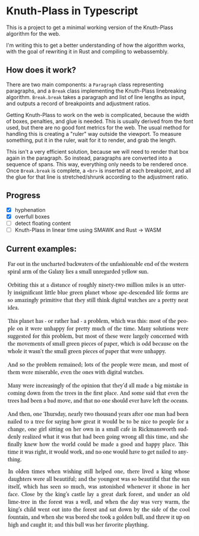 # Knuth-Plass in Typescript

This is a project to get a minimal working version of the Knuth-Plass algorithm for the web.

I'm writing this to get a better understanding of how the algorithm works, with the goal of rewriting it in Rust and compiling to webassembly.

## How does it work?
There are two main components: a `Paragraph` class representing paragraphs, and a `Break` class implementing the Knuth-Plass linebreaking algorithm. `Break.break` takes a paragraph and list of line lengths as input, and outputs a record of breakpoints and adjustment ratios.

Getting Knuth-Plass to work on the web is complicated, because the width of boxes, penalties, and glue is needed. This is usually derived from the font used, but there are no good font metrics for the web. The usual method for handling this is creating a "ruler" way outside the viewport. To measure something, put it in the ruler, wait for it to render, and grab the length.

This isn't a very efficient solution, because we will need to render that box again in the paragraph. So instead, paragraphs are converted into a sequence of spans. This way, everything only needs to be rendered once. Once `Break.break` is complete, a `<br>` is inserted at each breakpoint, and all the glue for that line is stretched/shrunk according to the adjustment ratio.

## Progress
- [x] hyphenation
- [x] overfull boxes
- [ ] detect floating content 
- [ ] Knuth-Plass in linear time using SMAWK and Rust -> WASM 

## Current examples:

![test 1](test1.png?raw=true)
![test 2](test2.png?raw=true)